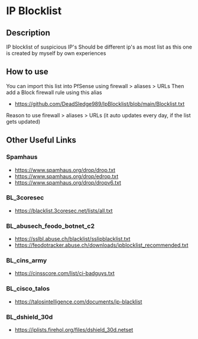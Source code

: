 # IP Blocklist
## Description
IP blocklist of suspicious IP's
Should be different ip's as most list as this one is created by myself by own experiences

## How to use
You can import this list into PfSense using firewall > aliases > URLs
Then add a Block firewall rule using this alias
* https://github.com/DeadSledge989/IpBlocklist/blob/main/Blocklist.txt

Reason to use firewall > aliases > URLs (it auto updates every day, if the list gets updated)

## Other Useful Links
### Spamhaus
* https://www.spamhaus.org/drop/drop.txt
* https://www.spamhaus.org/drop/edrop.txt
* https://www.spamhaus.org/drop/dropv6.txt

### BL_3coresec
* https://blacklist.3coresec.net/lists/all.txt

### BL_abusech_feodo_botnet_c2
* https://sslbl.abuse.ch/blacklist/sslipblacklist.txt
* https://feodotracker.abuse.ch/downloads/ipblocklist_recommended.txt

### BL_cins_army
* https://cinsscore.com/list/ci-badguys.txt

### BL_cisco_talos
* https://talosintelligence.com/documents/ip-blacklist

### BL_dshield_30d
* https://iplists.firehol.org/files/dshield_30d.netset